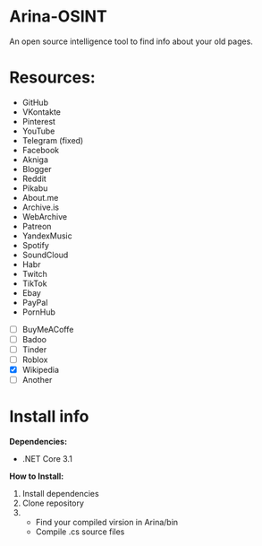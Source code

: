 # Arina-OSINT
An open source intelligence tool to find info about your old pages.

# Resources:
- GitHub
- VKontakte
- Pinterest
- YouTube
- Telegram (fixed)
- Facebook
- Akniga
- Blogger
- Reddit
- Pikabu
- About.me
- Archive.is
- WebArchive
- Patreon
- YandexMusic
- Spotify
- SoundCloud
- Habr
- Twitch
- TikTok
- Ebay
- PayPal
- PornHub
- [ ] BuyMeACoffe
- [ ] Badoo
- [ ] Tinder
- [ ] Roblox
- [x] Wikipedia
- [ ] Another

# Install info
**Dependencies:**
- .NET Core 3.1

**How to Install:**
1. Install dependencies
2. Clone repository
3. - Find your compiled virsion in Arina/bin 
   - Compile .cs source files

